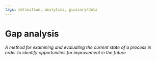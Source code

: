 ```yaml
---
tags: definition, analytics, glossary/data
---
```

#  Gap analysis
*A method for examining and evaluating the current state of a process in order to identify opportunities for improvement in the future*